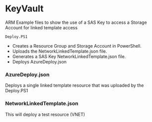 # KeyVault
ARM Example files to show the use of a SAS Key to access a Storage Account for linked template access

    Deploy.PS1

* Creates a Resource Group and Storage Account in PowerShell. 
* Uploads the NetworkLinkedTemplate.json file.
* Generates a SAS Key NetworkLinkedTemplate.json file.
* Deploys AzureDeploy.json

### AzureDeploy.json
Deploys a single linked template resource that was uploaded by the Deploy.PS1

### NetworkLinkedTemplate.json
This will deploy a test resource (VNET)
